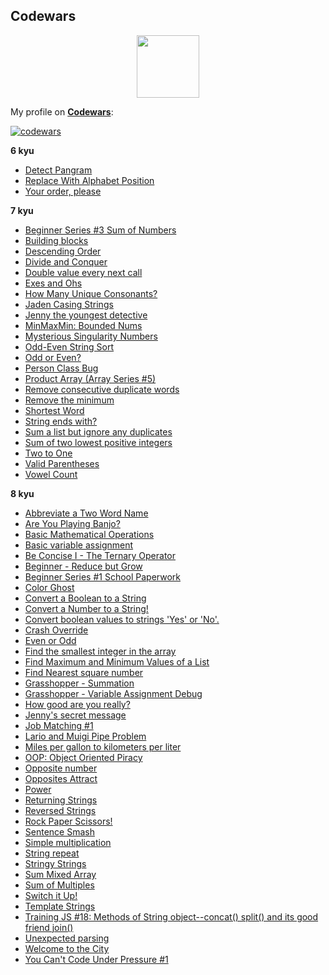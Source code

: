 ## Codewars

<div id="header" align="center">
  <img src="https://docs.codewars.com/logo.svg" width="100"/>
</div>

My profile on [**Codewars**](https://www.codewars.com/users/vypiemzalyubov):

[![codewars](https://www.codewars.com/users/vypiemzalyubov/badges/large)](https://www.codewars.com/users/username)   

**6 kyu**
- [Detect Pangram](https://github.com/vypiemzalyubov/python/blob/main/Codewars/6%20kyu/detect_pangram.py)
- [Replace With Alphabet Position](https://github.com/vypiemzalyubov/python/blob/main/Codewars/6%20kyu/replace_with_alphabet_position.py)
- [Your order, please](https://github.com/vypiemzalyubov/python/blob/main/Codewars/6%20kyu/your_order_please.py)

**7 kyu**
- [Beginner Series #3 Sum of Numbers](https://github.com/vypiemzalyubov/python/blob/main/Codewars/7%20kyu/beginner_series_3_sum_of_numbers.py)
- [Building blocks](https://github.com/vypiemzalyubov/python/blob/main/Codewars/7%20kyu/building_blocks.py)
- [Descending Order](https://github.com/vypiemzalyubov/python/blob/main/Codewars/7%20kyu/descending_order.py)
- [Divide and Conquer](https://github.com/vypiemzalyubov/python/blob/main/Codewars/7%20kyu/divide_and_conquer.py)
- [Double value every next call](https://github.com/vypiemzalyubov/python/blob/main/Codewars/7%20kyu/double_value_every_next_call.py)
- [Exes and Ohs](https://github.com/vypiemzalyubov/python/blob/main/Codewars/7%20kyu/exes_and_ohs.py)
- [How Many Unique Consonants?](https://github.com/vypiemzalyubov/python/blob/main/Codewars/7%20kyu/how_many_unique_consonants.py)
- [Jaden Casing Strings](https://github.com/vypiemzalyubov/python/blob/main/Codewars/7%20kyu/jaden_casing_strings.py)
- [Jenny the youngest detective](https://github.com/vypiemzalyubov/python/blob/main/Codewars/7%20kyu/jenny_theyoungest_detective.py)
- [MinMaxMin: Bounded Nums](https://github.com/vypiemzalyubov/python/blob/main/Codewars/7%20kyu/minmaxmin_bounded_nums.py)
- [Mysterious Singularity Numbers](https://github.com/vypiemzalyubov/python/blob/main/Codewars/7%20kyu/mysterious_singularity_numbers.py)
- [Odd-Even String Sort](https://github.com/vypiemzalyubov/python/blob/main/Codewars/7%20kyu/odd_even_string_sort.py)
- [Odd or Even?](https://github.com/vypiemzalyubov/python/blob/main/Codewars/7%20kyu/odd_or_even.py)
- [Person Class Bug](https://github.com/vypiemzalyubov/python/blob/main/Codewars/7%20kyu/person_class_bug.py)
- [Product Array (Array Series #5)](https://github.com/vypiemzalyubov/python/blob/main/Codewars/7%20kyu/product_array_array_series_5.py)
- [Remove consecutive duplicate words](https://github.com/vypiemzalyubov/python/blob/main/Codewars/7%20kyu/remove_consecutive_duplicate_words.py)
- [Remove the minimum](https://github.com/vypiemzalyubov/python/blob/main/Codewars/7%20kyu/remove_the_minimum.py)
- [Shortest Word](https://github.com/vypiemzalyubov/python/blob/main/Codewars/7%20kyu/shortest_word.py)
- [String ends with?](https://github.com/vypiemzalyubov/python/blob/main/Codewars/7%20kyu/string_ends_with.py)
- [Sum a list but ignore any duplicates](https://github.com/vypiemzalyubov/python/blob/main/Codewars/7%20kyu/sum_a_list_but_ignore_any_duplicates.py)
- [Sum of two lowest positive integers](https://github.com/vypiemzalyubov/python/blob/main/Codewars/7%20kyu/sum_of_two_lowest_positive_integers.py)
- [Two to One](https://github.com/vypiemzalyubov/python/blob/main/Codewars/7%20kyu/two_to_one.py)
- [Valid Parentheses](https://github.com/vypiemzalyubov/python/blob/main/Codewars/7%20kyu/valid_parentheses.py)
- [Vowel Count](https://github.com/vypiemzalyubov/python/blob/main/Codewars/7%20kyu/vowel_count.py)

**8 kyu**
- [Abbreviate a Two Word Name](https://github.com/vypiemzalyubov/python/blob/main/Codewars/8%20kyu/abbreviate_a_two_word_name.py)
- [Are You Playing Banjo?](https://github.com/vypiemzalyubov/python/blob/main/Codewars/8%20kyu/are_you_playing_banjo.py)
- [Basic Mathematical Operations](https://github.com/vypiemzalyubov/python/blob/main/Codewars/8%20kyu/basic_mathematical_operations.py)
- [Basic variable assignment](https://github.com/vypiemzalyubov/python/blob/main/Codewars/8%20kyu/basic_variable_assignment.py)
- [Be Concise I - The Ternary Operator](https://github.com/vypiemzalyubov/python/blob/main/Codewars/8%20kyu/be_concise_I_the_ternary_operator.py)
- [Beginner - Reduce but Grow](https://github.com/vypiemzalyubov/python/blob/main/Codewars/8%20kyu/beginner_reduce_but_grow.py)
- [Beginner Series #1 School Paperwork](https://github.com/vypiemzalyubov/python/blob/main/Codewars/8%20kyu/beginner_series_1_school_paperwork.py)
- [Color Ghost](https://github.com/vypiemzalyubov/python/blob/main/Codewars/8%20kyu/color_ghost.py)
- [Convert a Boolean to a String](https://github.com/vypiemzalyubov/python/blob/main/Codewars/8%20kyu/convert_a_boolean_to_a_string.py)
- [Convert a Number to a String!](https://github.com/vypiemzalyubov/python/blob/main/Codewars/8%20kyu/convert_a_number_to_a_string.py)
- [Convert boolean values to strings 'Yes' or 'No'.](https://github.com/vypiemzalyubov/python/blob/main/Codewars/8%20kyu/convert_boolean_values_to_strings_yes_or_no.py)
- [Crash Override](https://github.com/vypiemzalyubov/python/blob/main/Codewars/8%20kyu/crash_override.py)
- [Even or Odd](https://github.com/vypiemzalyubov/python/blob/main/Codewars/8%20kyu/even_or_odd.py)
- [Find the smallest integer in the array](https://github.com/vypiemzalyubov/python/blob/main/Codewars/8%20kyu/find%20the_smallest_integer_in_the_array.py)
- [Find Maximum and Minimum Values of a List](https://github.com/vypiemzalyubov/python/blob/main/Codewars/8%20kyu/find_maximum_and_minimum_values_of_a_list.py)
- [Find Nearest square number](https://github.com/vypiemzalyubov/python/blob/main/Codewars/8%20kyu/find_nearest_square_number.py)
- [Grasshopper - Summation](https://github.com/vypiemzalyubov/python/blob/main/Codewars/8%20kyu/grasshopper_summation.py)
- [Grasshopper - Variable Assignment Debug](https://github.com/vypiemzalyubov/python/blob/main/Codewars/8%20kyu/grasshopper_variable_assignment_debug.py)
- [How good are you really?](https://github.com/vypiemzalyubov/python/blob/main/Codewars/8%20kyu/how_good_are_you_really.py)
- [Jenny's secret message](https://github.com/vypiemzalyubov/python/blob/main/Codewars/8%20kyu/how_good_are_you_really.py)
- [Job Matching #1](https://github.com/vypiemzalyubov/python/blob/main/Codewars/8%20kyu/job_matching_1.py)
- [Lario and Muigi Pipe Problem](https://github.com/vypiemzalyubov/python/blob/main/Codewars/8%20kyu/lario_and_muigi_pipe_problem.py)
- [Miles per gallon to kilometers per liter](https://github.com/vypiemzalyubov/python/blob/main/Codewars/8%20kyu/miles_per_gallon_to_kilometers_per_liter.py)
- [OOP: Object Oriented Piracy](https://github.com/vypiemzalyubov/python/blob/main/Codewars/8%20kyu/oop_object_oriented_piracy.py)
- [Opposite number](https://github.com/vypiemzalyubov/python/blob/main/Codewars/8%20kyu/opposite_number.py)
- [Opposites Attract](https://github.com/vypiemzalyubov/python/blob/main/Codewars/8%20kyu/opposites_attract.py)
- [Power](https://github.com/vypiemzalyubov/python/blob/main/Codewars/8%20kyu/power.py)
- [Returning Strings](https://github.com/vypiemzalyubov/python/blob/main/Codewars/8%20kyu/returning_strings.py)
- [Reversed Strings](https://github.com/vypiemzalyubov/python/blob/main/Codewars/8%20kyu/reversed_strings.py)
- [Rock Paper Scissors!](https://github.com/vypiemzalyubov/python/blob/main/Codewars/8%20kyu/rock_paper_scissors.py)
- [Sentence Smash](https://github.com/vypiemzalyubov/python/blob/main/Codewars/8%20kyu/sentence_smash.py)
- [Simple multiplication](https://github.com/vypiemzalyubov/python/blob/main/Codewars/8%20kyu/simple_multiplication.py)
- [String repeat](https://github.com/vypiemzalyubov/python/blob/main/Codewars/8%20kyu/string_repeat.py)
- [Stringy Strings](https://github.com/vypiemzalyubov/python/blob/main/Codewars/8%20kyu/stringy_strings.py)
- [Sum Mixed Array](https://github.com/vypiemzalyubov/python/blob/main/Codewars/8%20kyu/sum_mixed_array.py)
- [Sum of Multiples](https://github.com/vypiemzalyubov/python/blob/main/Codewars/8%20kyu/sum_of_multiples.py)
- [Switch it Up!](https://github.com/vypiemzalyubov/python/blob/main/Codewars/8%20kyu/switch_it_up.py)
- [Template Strings](https://github.com/vypiemzalyubov/python/blob/main/Codewars/8%20kyu/template_strings.py)
- [Training JS #18: Methods of String object--concat() split() and its good friend join()](https://github.com/vypiemzalyubov/python/blob/main/Codewars/8%20kyu/training%20js_18_methods_of_string_object_concat_split_and_its_good_friend_join.py)
- [Unexpected parsing](https://github.com/vypiemzalyubov/python/blob/main/Codewars/8%20kyu/unexpected_parsing.py)
- [Welcome to the City](https://github.com/vypiemzalyubov/python/blob/main/Codewars/8%20kyu/welcome_to_the_city.py)
- [You Can't Code Under Pressure #1](https://github.com/vypiemzalyubov/python/blob/main/Codewars/8%20kyu/you_can't_code_under_pressure_1.py)
